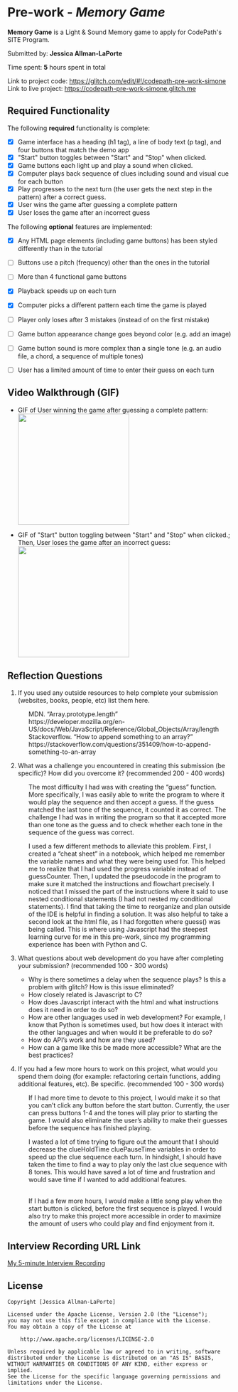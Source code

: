 # Pre-work - *Memory Game*

**Memory Game** is a Light & Sound Memory game to apply for CodePath's SITE Program. 

Submitted by: **Jessica Allman-LaPorte**

Time spent: **5** hours spent in total

Link to project code: https://glitch.com/edit/#!/codepath-pre-work-simone <br>
Link to live project: https://codepath-pre-work-simone.glitch.me


## Required Functionality

The following **required** functionality is complete:

* [X] Game interface has a heading (h1 tag), a line of body text (p tag), and four buttons that match the demo app
* [x] "Start" button toggles between "Start" and "Stop" when clicked. 
* [X] Game buttons each light up and play a sound when clicked. 
* [X] Computer plays back sequence of clues including sound and visual cue for each button
* [X] Play progresses to the next turn (the user gets the next step in the pattern) after a correct guess. 
* [X] User wins the game after guessing a complete pattern
* [X] User loses the game after an incorrect guess

The following **optional** features are implemented:

* [X] Any HTML page elements (including game buttons) has been styled differently than in the tutorial
* [ ] Buttons use a pitch (frequency) other than the ones in the tutorial
* [ ] More than 4 functional game buttons
* [X] Playback speeds up on each turn
* [X] Computer picks a different pattern each time the game is played
* [ ] Player only loses after 3 mistakes (instead of on the first mistake)
* [ ] Game button appearance change goes beyond color (e.g. add an image)
* [ ] Game button sound is more complex than a single tone (e.g. an audio file, a chord, a sequence of multiple tones)
* [ ] User has a limited amount of time to enter their guess on each turn



## Video Walkthrough (GIF)

* GIF of User winning the game after guessing a complete pattern: 
<br><img src=https://recordit.co/SpQxFpdpb1.gif width=250><br>

* GIF of "Start" button toggling between "Start" and "Stop" when clicked.; <br>
    Then, User loses the game after an incorrect guess: 
    <br><img src=https://recordit.co/uVFhAFh0ft.gif width=250><br>



## Reflection Questions

1. If you used any outside resources to help complete your submission (websites, books, people, etc) list them here.

    <ul>MDN. “Array.prototype.length” <br>
        https://developer.mozilla.org/en-US/docs/Web/JavaScript/Reference/Global_Objects/Array/length 
    Stackoverflow. “How to append something to an array?” <br>
        https://stackoverflow.com/questions/351409/how-to-append-something-to-an-array
    </ul>


2. What was a challenge you encountered in creating this submission (be specific)? How did you overcome it? (recommended 200 - 400 words) 

	<ul>The most difficulty I had was with creating the “guess” function. More specifically, I was easily able to write the program to where it would play the sequence and then accept a guess. If the guess matched the last tone of the sequence, it counted it as correct. The challenge I had was in writing the program so that it accepted more than one tone as the guess and to check whether each tone in the sequence of the guess was correct. <br>
    
	I used a few different methods to alleviate this problem. First, I created a “cheat sheet” in a notebook, which helped me remember the variable names and what they were being used for. This helped me to realize that I had used the progress variable instead of guessCounter. Then, I updated the pseudocode in the program to make sure it matched the instructions and flowchart precisely. I noticed that I missed the part of the instructions where it said to use nested conditional statements (I had not nested my conditional statements). I find that taking the time to reorganize and plan outside of the IDE is helpful in finding a solution. It was also helpful to take a second look at the html file, as I had forgotten where guess() was being called. This is where using Javascript had the steepest learning curve for me in this pre-work, since my programming experience has been with Python and C. 
    </ul>


3. What questions about web development do you have after completing your submission? (recommended 100 - 300 words) 
    - Why is there sometimes a delay when the sequence plays? Is this a problem with glitch? How is this issue eliminated?
	- How closely related is Javascript to C?
	- How does Javascript interact with the html and what instructions does it need in order to do so?
	- How are other languages used in web development? For example, I know that Python is sometimes used, but how does it interact with the other languages and when would it be preferable to do so?
    - How do API’s work and how are they used?
    - How can a game like this be made more accessible? What are the best practices?


4. If you had a few more hours to work on this project, what would you spend them doing (for example: refactoring certain functions, adding additional features, etc). Be specific. (recommended 100 - 300 words) 

    <ul>	If I had more time to devote to this project, I would make it so that you can’t click any button before the start button. Currently, the user can press buttons 1-4 and the tones will play prior to starting the game. I would also eliminate the user’s ability to make their guesses before the sequence has finished playing. <br>

	I wasted a lot of time trying to figure out the amount that I should decrease the clueHoldTime cluePauseTime variables in order to speed up the clue sequence each turn. In hindsight, I should have taken the time to find a way to play only the last clue sequence with 8 tones. This would have saved a lot of time and frustration and would save time if I wanted to add additional features. <br><br>

	If I had a few more hours, I would make a little song play when the start button is clicked, before the first sequence is played. I would also try to make this project more accessible in order to maximize the amount of users who could play and find enjoyment from it. 
    </ul>



## Interview Recording URL Link

[My 5-minute Interview Recording](your-link-here)


## License

    Copyright [Jessica Allman-LaPorte]

    Licensed under the Apache License, Version 2.0 (the "License");
    you may not use this file except in compliance with the License.
    You may obtain a copy of the License at

        http://www.apache.org/licenses/LICENSE-2.0

    Unless required by applicable law or agreed to in writing, software
    distributed under the License is distributed on an "AS IS" BASIS,
    WITHOUT WARRANTIES OR CONDITIONS OF ANY KIND, either express or implied.
    See the License for the specific language governing permissions and
    limitations under the License.
